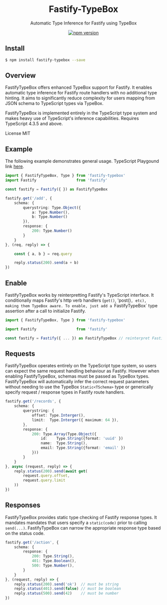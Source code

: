 <div align='center'>

<h1>Fastify-TypeBox</h1>

<p>Automatic Type Inference for Fastify using TypeBox</p>

[![npm version](https://badge.fury.io/js/fastify-typebox.svg)](https://badge.fury.io/js/fastify-typebox)

</div>

## Install

```bash
$ npm install fastify-typebox --save
```

## Overview

FastifyTypeBox offers enhanced TypeBox support for Fastify. It enables automatic type inference for Fastify route handlers with no additional type hinting. It aims to significantly reduce complexity for users mapping from JSON schema to TypeScript types via TypeBox.

FastifyTypeBox is implemented entirely in the TypeScript type system and makes heavy use of TypeScript's inference capabilities. Requires TypeScript 4.3.5 and above.

License MIT

## Example

The following example demonstrates general usage. TypeScript Playgound link [here](https://www.typescriptlang.org/play?#code/JYWwDg9gTgLgBAbzgFQJ5gKYBo4DECGAzjMAGapqYBCEAHnAL5ylQQhwDkpRJ5AtDHQYARnQ4BYAFChIsPDzKo4ylarUqWbTt2KKJkqQHpDcPmfMXLV6zdt2rRkwFEAdvmEAbDCiE16AYzYwfBJhYA9gQUdTe1i4+LspKUCXYmYFcjgAXnldcgAKJAYASjgiXN4KXzokyWMYhMam+2iAEQxSYBdvAjylAGV-AAsMEHw4AHdIoZ9qGrqTZqXli1qUtMJh0fGchClVUQATVAAuWYwAOgB5YQArDH8YQv31OG3ws8pL-pgoLoBzQrMaBjGBnDjvDwcEovZQlLCwuBQDCESCpDBnPaSV5wABMAAZ8Z8hNc7g8nlicapaMTMBcAHIAVxAwgwUHyxQR2KpylO5wZzNZ7OKiNUMO5cKkDFq9RWcuabQ6XW8ACUIIyYBhovKdfFajpKhdIMR8hxDBwcEhNiMxowcPlkQBHHDIsAeVClLIAPkQiMR9UhcGAhDgxD+Ln+iPW8CQgaYOSdFyOqFqqnqxBCjJDBPxSJRaMI3gzJH8+A87rgW38AGsMIcLojXe6LsWs-kc8UWxgXIcgTS4ABGHB83GMUpS4pAA).

```typescript
import { FastifyTypeBox, Type } from 'fastify-typebox'
import Fastify                  from 'fastify'

const fastify = Fastify({ }) as FastifyTypeBox

fastify.get('/add', { 
    schema: {
        querystring: Type.Object({
            a: Type.Number(),
            b: Type.Number()
        }),
        response: {
            200: Type.Number()
        }
    }
}, (req, reply) => {

    const { a, b } = req.query

    reply.status(200).send(a + b)
})
```

## Enable

FastifyTypeBox works by reinterpretting Fastify's TypeScript interface. It conditionally maps Fastify's http verb handlers (`get()`, 'post()`, etc), making them TypeBox aware. To enable, just add a `FastifyTypeBox` type assertion after a call to initialize Fastify.

```typescript
import { FastifyTypeBox, Type } from 'fastify-typebox'

import Fastify                  from 'fastify'

const fastify = Fastify({ ... }) as FastifyTypeBox // reinterpret Fastify interface
```

## Requests

FastifyTypeBox operates entirely on the TypeScript type system, so users can expect the same request handling behaviour as Fastify. However when enabling FastifyTypeBox, schemas must be passed as TypeBox types. FastifyTypeBox will automatically infer the correct request parameters without needing to use the TypeBox `Static<TSchema>` type or generically specify request / response types in Fastify route handlers.

```typescript
fastify.get('/records', {
    schema: {
        querystring: {
            offset: Type.Interger(),
            limit:  Type.Interger({ maximum: 64 }),
        },
        response: {
            200: Type.Array(Type.Object({
                id:    Type.String({format: 'uuid' })
                name:  Type.String(),
                email: Type.String({format: 'email' })
            }))
        }
    }
}, async (request, reply) => {
    reply.status(200).send(await get(
        request.query.offset, 
        request.query.limit
    ))
})
```

## Responses

FastifyTypeBox provides static type checking of Fastify response types. It mandates mandates that users specify a `static(code)` prior to calling `send(...)`. FastifyTypeBox can narrow the appropriate response type based on the status code. 

```typescript
fastify.get('/action', {
    schema: {
        response: {
            200: Type.String(),
            401: Type.Boolean(),
            500: Type.Number(),
        }
    }
}, (request, reply) => {
    reply.status(200).send('ok')  // must be string
    reply.status(401).send(false) // must be boolean
    reply.status(500).send(42)    // must be number
})
```

